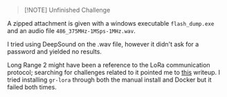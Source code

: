 > [!NOTE] Unfinished Challenge

A zipped attachment is given with a windows executable `flash_dump.exe` and an audio file `486_375MHz-1MSps-1MHz.wav`.

I tried using DeepSound on the .wav file, however it didn't ask for a password and yielded no results.

Long Range 2 might have been a reference to the LoRa communication protocol; searching for challenges related to it pointed me to [this](https://tipi-hack.github.io/2019/05/12/esgi-19-lorawan.html) writeup. I tried installing `gr-lora` through both the manual install and Docker but it failed both times.
